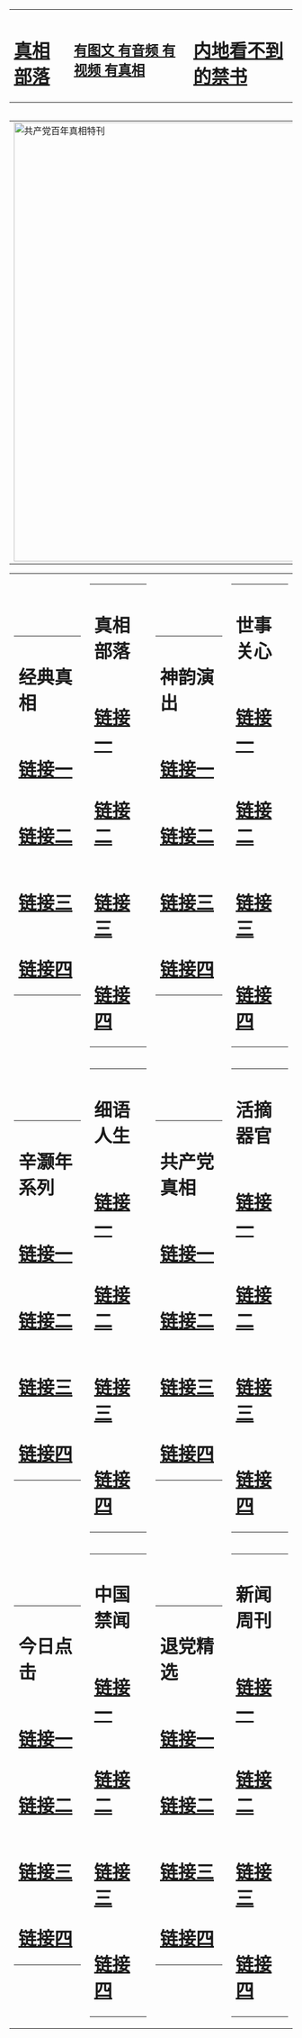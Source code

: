 <table><tr><td><H1><a href="http://zx.hopto.me/z7i60">真相部落</a></H1></td><td><H2><a href="http://zx.hopto.me/a0sy8">有图文 有音频 有视频 有真相</a></H2><td><H1><a href="http://zx.hopto.me/8opo2"> 内地看不到的禁书</a></H1></td></table><table><table><tr><td><a href="http://zx.hopto.me/7z4u5"><img src="http://6332.p54.gotocirebon.com/zx/bngcd/gcdbnzx.jpg" width="780"  border="0" alt="共产党百年真相特刊"></a></td></tr></table><table><tr><td><table><tr><td ><h1>经典真相</h1></td></tr><tr><td><h1>  <a href="http://zx.hopto.me/9nk71" target=_blank>链接一</a>  </h1></td></tr><tr><td><h1>  <a href="http://zx.hopto.me/3xyg4" target=_blank>链接二</a>  </h1></td></tr><tr><td><h1>  <a href="http://zx.hopto.me/u3kqh" target=_blank>链接三</a>  </h1></td></tr><tr><td><h1>  <a href="http://zx.hopto.me/ttvg2" target=_blank>链接四</a>  </h1></td></tr></table></td><td><table><tr><td ><h1>真相部落</h1></td></tr><tr><td><h1>  <a href="http://zx.hopto.me/pnxbh" target=_blank>链接一</a>  </h1></td></tr><tr><td><h1>  <a href="http://zx.hopto.me/5u2i4" target=_blank>链接二</a>  </h1></td></tr><tr><td><h1>  <a href="http://zx.hopto.me/mdxpm" target=_blank>链接三</a>  </h1></td></tr><tr><td><h1>  <a href="http://zx.hopto.me/wiybu" target=_blank>链接四</a>  </h1></td></tr></table></td><td><table><tr><td ><h1>神韵演出</h1></td></tr><tr><td><h1>  <a href="http://zx.hopto.me/gjdpg" target=_blank>链接一</a>  </h1></td></tr><tr><td><h1>  <a href="http://zx.hopto.me/p2kl9" target=_blank>链接二</a>  </h1></td></tr><tr><td><h1>  <a href="http://zx.hopto.me/0da16" target=_blank>链接三</a>  </h1></td></tr><tr><td><h1>  <a href="http://zx.hopto.me/z1vyp" target=_blank>链接四</a>  </h1></td></tr></table></td><td><table><tr><td ><h1>世事关心</h1></td></tr><tr><td><h1>  <a href="http://zx.hopto.me/mc3rd" target=_blank>链接一</a>  </h1></td></tr><tr><td><h1>  <a href="http://zx.hopto.me/xrjtt" target=_blank>链接二</a>  </h1></td></tr><tr><td><h1>  <a href="http://zx.hopto.me/wjjig" target=_blank>链接三</a>  </h1></td></tr><tr><td><h1>  <a href="http://zx.hopto.me/e044y" target=_blank>链接四</a>  </h1></td></tr></table></td></tr><tr><td><table><tr><td ><h1>辛灏年系列</h1></td></tr><tr><td><h1>  <a href="http://zx.hopto.me/5jqnl" target=_blank>链接一</a>  </h1></td></tr><tr><td><h1>  <a href="http://zx.hopto.me/80k2c" target=_blank>链接二</a>  </h1></td></tr><tr><td><h1>  <a href="http://zx.hopto.me/nn30u" target=_blank>链接三</a>  </h1></td></tr><tr><td><h1>  <a href="http://zx.hopto.me/f9iau" target=_blank>链接四</a>  </h1></td></tr></table></td><td><table><tr><td ><h1>细语人生</h1></td></tr><tr><td><h1>  <a href="http://zx.hopto.me/xgobz" target=_blank>链接一</a>  </h1></td></tr><tr><td><h1>  <a href="http://zx.hopto.me/mgpil" target=_blank>链接二</a>  </h1></td></tr><tr><td><h1>  <a href="http://zx.hopto.me/p4act" target=_blank>链接三</a>  </h1></td></tr><tr><td><h1>  <a href="http://zx.hopto.me/3yd1r" target=_blank>链接四</a>  </h1></td></tr></table></td><td><table><tr><td ><h1>共产党真相</h1></td></tr><tr><td><h1>  <a href="http://zx.hopto.me/6pqsr" target=_blank>链接一</a>  </h1></td></tr><tr><td><h1>  <a href="http://zx.hopto.me/-cq2u" target=_blank>链接二</a>  </h1></td></tr><tr><td><h1>  <a href="http://zx.hopto.me/hwvhw" target=_blank>链接三</a>  </h1></td></tr><tr><td><h1>  <a href="http://zx.hopto.me/ksu09" target=_blank>链接四</a>  </h1></td></tr></table></td><td><table><tr><td ><h1>活摘器官</h1></td></tr><tr><td><h1>  <a href="http://zx.hopto.me/7irer" target=_blank>链接一</a>  </h1></td></tr><tr><td><h1>  <a href="http://zx.hopto.me/s7qor" target=_blank>链接二</a>  </h1></td></tr><tr><td><h1>  <a href="http://zx.hopto.me/j1sc0" target=_blank>链接三</a>  </h1></td></tr><tr><td><h1>  <a href="http://zx.hopto.me/lesy-" target=_blank>链接四</a>  </h1></td></tr></table></td></tr><tr><td><table><tr><td ><h1>今日点击</h1></td></tr><tr><td><h1>  <a href="http://zx.hopto.me/h7f85" target=_blank>链接一</a>  </h1></td></tr><tr><td><h1>  <a href="http://zx.hopto.me/im72e" target=_blank>链接二</a>  </h1></td></tr><tr><td><h1>  <a href="http://zx.hopto.me/5ed8b" target=_blank>链接三</a>  </h1></td></tr><tr><td><h1>  <a href="http://zx.hopto.me/9342t" target=_blank>链接四</a>  </h1></td></tr></table></td><td><table><tr><td ><h1>中国禁闻</h1></td></tr><tr><td><h1>  <a href="http://zx.hopto.me/mzmi6" target=_blank>链接一</a>  </h1></td></tr><tr><td><h1>  <a href="http://zx.hopto.me/jaqfi" target=_blank>链接二</a>  </h1></td></tr><tr><td><h1>  <a href="http://zx.hopto.me/11jd4" target=_blank>链接三</a>  </h1></td></tr><tr><td><h1>  <a href="http://zx.hopto.me/jol21" target=_blank>链接四</a>  </h1></td></tr></table></td><td><table><tr><td ><h1>退党精选</h1></td></tr><tr><td><h1>  <a href="http://zx.hopto.me/4mflj" target=_blank>链接一</a>  </h1></td></tr><tr><td><h1>  <a href="http://zx.hopto.me/8luc1" target=_blank>链接二</a>  </h1></td></tr><tr><td><h1>  <a href="http://zx.hopto.me/a835y" target=_blank>链接三</a>  </h1></td></tr><tr><td><h1>  <a href="http://zx.hopto.me/yln9c" target=_blank>链接四</a>  </h1></td></tr></table></td><td><table><tr><td ><h1>新闻周刊</h1></td></tr><tr><td><h1>  <a href="http://zx.hopto.me/-6gkx" target=_blank>链接一</a>  </h1></td></tr><tr><td><h1>  <a href="http://zx.hopto.me/ju41h" target=_blank>链接二</a>  </h1></td></tr><tr><td><h1>  <a href="http://zx.hopto.me/jb3jy" target=_blank>链接三</a>  </h1></td></tr><tr><td><h1>  <a href="http://zx.hopto.me/m57al" target=_blank>链接四</a>  </h1></td></tr></table></td></tr></table>
